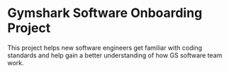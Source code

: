 # Gymshark Software Onboarding Project

This project helps new software engineers get familiar with coding standards and help gain a better understanding of how GS software team work.


